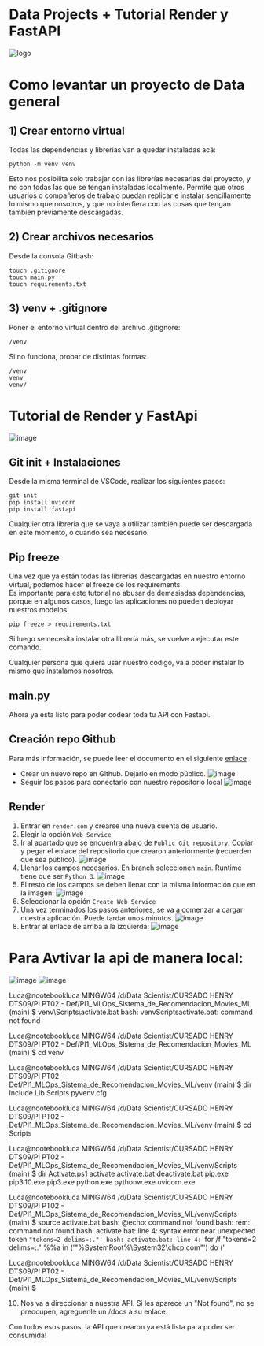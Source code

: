 # Data Projects + Tutorial Render y FastAPI
![logo](https://builtin.com/sites/www.builtin.com/files/styles/og/public/2022-11/data-science-projects.jpg)

# Como levantar un proyecto de Data general

## 1) Crear entorno virtual
Todas las dependencias y librerías van a quedar instaladas acá:
```
python -m venv venv
```
Esto nos posibilita solo trabajar con las librerías necesarias del proyecto, y no con todas las que se tengan instaladas localmente. Permite que otros usuarios o compañeros de trabajo puedan replicar e instalar sencillamente lo mismo que nosotros, y que no interfiera con las cosas que tengan también previamente descargadas. 

## 2) Crear archivos necesarios
Desde la consola Gitbash:
```
touch .gitignore
touch main.py
touch requirements.txt
```
## 3) venv + .gitignore
Poner el entorno virtual dentro del archivo .gitignore:
```
/venv
```
Si no funciona, probar de distintas formas:
```
/venv
venv
venv/

```

# Tutorial de Render y FastApi

![image](images/fastapi.png)

## Git init + Instalaciones
Desde la misma terminal de VSCode, realizar los siguientes pasos:
```
git init
pip install uvicorn
pip install fastapi
```
Cualquier otra librería que se vaya a utilizar también puede ser descargada en este momento, o cuando sea necesario.

## Pip freeze
Una vez que ya están todas las librerías descargadas en nuestro entorno virtual, podemos hacer el freeze de los requirements.  
 Es importante para este tutorial no abusar de demasiadas dependencias, porque en algunos casos, luego las aplicaciones no pueden deployar nuestros modelos. 
```
pip freeze > requirements.txt
```
Si luego se necesita instalar otra librería más, se vuelve a ejecutar este comando.  

Cualquier persona que quiera usar nuestro código, va a poder instalar lo mismo que instalamos nosotros. 
## main.py
Ahora ya esta listo para poder codear toda tu API con Fastapi.
## Creación repo Github
Para más información, se puede leer el documento en el siguiente [enlace](https://drive.google.com/file/d/1lzKIUTFJ2lnKluZ21hfResGvTJU7fA2k/view?usp=sharing)
- Crear un nuevo repo en Github. Dejarlo en modo público.
![image](images/repo.jpg)
- Seguir los pasos para conectarlo con nuestro repositorio local
![image](images/steps.jpg)
## Render
1. Entrar en `render.com` y crearse una nueva cuenta de usuario. 
2. Elegir la opción `Web Service`
3. Ir al apartado que se encuentra abajo de `Public Git repository`. Copiar y pegar el enlace del repositorio que crearon anteriormente (recuerden que sea público).
![image](images/public.jpg)
4. Llenar los campos necesarios. En branch seleccionen `main`. Runtime tiene que ser `Python 3`.
![image](images/fill.jpg)
5. El resto de los campos se deben llenar con la misma información que en la imagen:
![image](images/campos.jpg)
6. Seleccionar la opción `Create Web Service`
7. Una vez terminados los pasos anteriores, se va a comenzar a cargar nuestra aplicación. Puede tardar unos minutos. 
![image](images/logs.jpg)
8. Entrar al enlace de arriba a la izquierda:
![image](images/enlace.jpg)



# Para Avtivar la api de manera local:

![image](https://github.com/Lucaramallo/render-fastapi-tutorial/assets/95667827/e8246558-cd7c-4403-b09d-fb5579d7c6fe)
![image](https://github.com/Lucaramallo/render-fastapi-tutorial/assets/95667827/ab05e41b-85f3-4dd3-ad3c-5fc9f83a35dc)

Luca@nootebookluca MINGW64 /d/Data Scientist/CURSADO HENRY DTS09/PI PT02 - Def/PI1_MLOps_Sistema_de_Recomendacion_Movies_ML (main)
$ venv\Scripts\activate.bat
bash: venvScriptsactivate.bat: command not found

Luca@nootebookluca MINGW64 /d/Data Scientist/CURSADO HENRY DTS09/PI PT02 - Def/PI1_MLOps_Sistema_de_Recomendacion_Movies_ML (main)
$ cd venv

Luca@nootebookluca MINGW64 /d/Data Scientist/CURSADO HENRY DTS09/PI PT02 - Def/PI1_MLOps_Sistema_de_Recomendacion_Movies_ML/venv (main)
$ dir
Include  Lib  Scripts  pyvenv.cfg

Luca@nootebookluca MINGW64 /d/Data Scientist/CURSADO HENRY DTS09/PI PT02 - Def/PI1_MLOps_Sistema_de_Recomendacion_Movies_ML/venv (main)
$ cd Scripts

Luca@nootebookluca MINGW64 /d/Data Scientist/CURSADO HENRY DTS09/PI PT02 - Def/PI1_MLOps_Sistema_de_Recomendacion_Movies_ML/venv/Scripts (main)
$ dir
Activate.ps1  activate  activate.bat  deactivate.bat  pip.exe  pip3.10.exe  pip3.exe  python.exe  pythonw.exe  uvicorn.exe

Luca@nootebookluca MINGW64 /d/Data Scientist/CURSADO HENRY DTS09/PI PT02 - Def/PI1_MLOps_Sistema_de_Recomendacion_Movies_ML/venv/Scripts (main)
$ source activate.bat
bash: @echo: command not found
bash: rem: command not found
bash: activate.bat: line 4: syntax error near unexpected token `"tokens=2 delims=:."'
bash: activate.bat: line 4: `for /f "tokens=2 delims=:." %%a in ('"%SystemRoot%\System32\chcp.com"') do ('

Luca@nootebookluca MINGW64 /d/Data Scientist/CURSADO HENRY DTS09/PI PT02 - Def/PI1_MLOps_Sistema_de_Recomendacion_Movies_ML/venv/Scripts (main)
$

10. Nos va a direccionar a nuestra API. Si les aparece un "Not found", no se preocupen, agreguenle un /docs a su enlace.

Con todos esos pasos, la API que crearon ya está lista para poder ser consumida!
